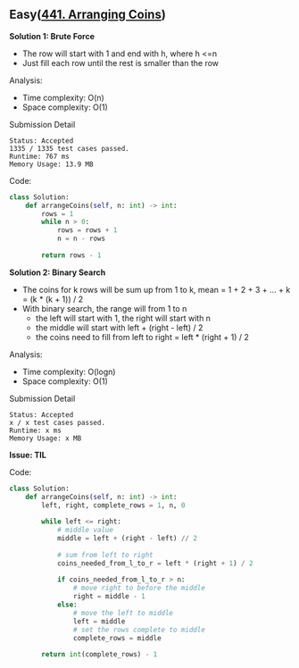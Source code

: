 ## Easy([441. Arranging Coins](https://leetcode.com/problems/arranging-coins/))

**Solution 1: Brute Force**
- The row will start with 1 and end with h, where h <=n
- Just fill each row until the rest is smaller than the row
 
Analysis:
- Time complexity: O(n)
- Space complexity: O(1)

Submission Detail
```
Status: Accepted
1335 / 1335 test cases passed.
Runtime: 767 ms
Memory Usage: 13.9 MB
```

Code: 
```python
class Solution:
    def arrangeCoins(self, n: int) -> int:
        rows = 1
        while n > 0:
            rows = rows + 1
            n = n - rows
        
        return rows - 1
```

**Solution 2: Binary Search**
- The coins for k rows will be sum up from 1 to k, mean = 1 + 2 + 3 + ... + k = (k * (k + 1)) / 2
- With binary search, the range will from 1 to n
  - the left will start with 1, the right will start with n
  - the middle will start with left + (right - left) / 2
  - the coins need to fill from left to right = left * (right + 1) / 2
  

Analysis:
- Time complexity: O(logn)
- Space complexity: O(1)

Submission Detail
```
Status: Accepted
x / x test cases passed.
Runtime: x ms
Memory Usage: x MB
```

**Issue: TIL**

Code: 
```python
class Solution:
    def arrangeCoins(self, n: int) -> int:
        left, right, complete_rows = 1, n, 0
        
        while left <= right:
            # middle value
            middle = left + (right - left) // 2
            
            # sum from left to right
            coins_needed_from_l_to_r = left * (right + 1) / 2
            
            if coins_needed_from_l_to_r > n:
                # move right to before the middle
                right = middle - 1
            else:
                # move the left to middle
                left = middle
                # set the rows complete to middle
                complete_rows = middle
        
        return int(complete_rows) - 1
```